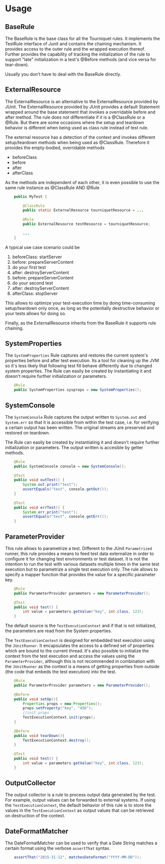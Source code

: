 Usage
=====

BaseRule
-----------------------------------

The BaseRule is the base class for all the Tourniquet rules. It implements the TestRule 
interface of Junit and contains the chaining mechanism. It provides access to the outer rule and the wrapped execution 
thereof. Further provides the capability of tracking the initialization of the rule to support "late" initialization 
in a test's @Before methods (and vice versa for tear-down).

Usually you don't have to deal with the BaseRule directly.

ExternalResource
-------------------------------------------

The ExternalResource is an alternative to the ExternalResource provided by JUnit. The 
ExternalResource provided by JUnit provides a default Statement wrapped around the base statement that invokes a 
overridable before and after method. The rule does not differentiate if it is a @ClassRule or a @Rule. But there are 
some occasions where the setup and teardown behavior is different when being used as class rule instead of test rule.

The external resource has a detection of the context and invokes different setup/teardown methods when being used as 
@ClassRule. Therefore it provides the empty-bodied, overridable methods

- beforeClass
- before
- after
- afterClass

As the methods are independent of each other, it is even possible to use the same rule instance as @ClassRule AND @Rule

```java
    public MyTest {
 
        @ClassRule
        public static ExternalResource tourniquetResource = ...
         
        @Rule
        public ExternalResource testResource = tourniquetResource;
         
        ...
    }
```

A typical use case scenario could be

1. beforeClass: startServer
2. before: prepareServerContent
3. do your first test
4. after: destroyServerContent
5. before: prepareServerContent
6. do your second test
7. after: destroyServerContent
8. afterClass: stopServer

This allows to optimize your test-execution time by doing time-consuming setup/teardown only once, as long as the 
potentially destructive behavior or your tests allows for doing so.

Finally, as the ExternalResource inherits from the BaseRule it supports rule chaining.

SystemProperties
-------------------------------------------

The `SystemProperties` Rule captures and restores the current system's properties before and after test execution.
Its a tool for cleaning up the JVM so it's less likely that following test fill behave differently due to changed
system properties. 
The Rule can easily be created by instantiating it and doesn't require further initialization or parameters.

```java
    @Rule
    public SystemProperties sysprops = new SystemProperties();
```
    
SystemConsole
----------------------------------------

The `SystemConsole` Rule captures the output written to `System.out` and `System.err` so that it is accessible from 
within the test case, i.e. for verifying a certain output has been written. The original streams are preserved and
restored on teardown.

The Rule can easily be created by instantiating it and doesn't require further initialization or parameters. The output
written is accesible by getter methods.

```java
    @Rule
    public SystemConsole console = new SystemConsole();
    
    @Test
    public void outTest() {
        System.out.print("test");
        assertEquals("test", console.getOut());
    }
    
    @Test
    public void errTest() {
        System.err.print("test");
        assertEquals("test", console.getErr());
    }
```

    
ParameterProvider
----------------------------------------

This rule allows to parametrize a test. Different to the JUnit `Parametrized` runner, this rule provides a means to
 feed test data externalize in order to configure it for changing test environments or test dataset. It is not the
 intention to run the test with various datasets multiple times in the same test execution but to parametrize a single
 test execution only. The rule allows to specify a mapper function that provides the value for a specific parameter key.
 
```java
    @Rule
    public ParameterProvider parameters = new ParameterProvider();
    
    @Test
    public void test() {
        int value = parameters.getValue("key", int.class, 123);
    }

```
 
The default source is the `TestExecutionContext` and if that is not initialized, the parameters are read from the
 System properties.

The `TestExecutionContext` is designed for embedded test execution using the `JUnitRunner`. It encapsulates the access
to a defined set of properties which are bound to the current thread. It's also possible to initialize the context 
from the test execution and access the values using the `ParameterProvider`, although this is not recommended in 
combination with the `JUnitRunner` as the context is a means of getting properties from outside (the code that embeds 
the test execution) into the test.

```java
    @Rule
    public ParameterProvider parameters = new ParameterProvider();
    
    @Before
    public void setUp(){
        Properties props = new Properties();
        props.setProperty("key", "456");
        //init props
        TestExecutionContext.init(props);
    }
    
    @Before
    public void tearDown(){
        TestExecutionContext.destroy();
    }
    
    @Test
    public void test() {
        int value = parameters.getValue("key", int.class, 123);
    }

```

OutputCollector
----------------------------------------
The output collector is a rule to process output data generated by the test. For example, output values can be forwarded
 to external systems.
If using the `TestExecutionContext`, the default behavior of this rule is to store the values in the 
`TestExecutionContext` as output values that can be retrieved on destruction of the context.

DateFormatMatcher
-----------------------------------------------

The DateFormatMatcher can be used to verify that a Date String matches a certain format using the verbose `assertThat`
syntax.

```java
    assertThat("2015-31-12", matchesDateFormat("YYYY-MM-DD"));
```
